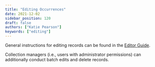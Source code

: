 ```yaml
---
title: "Editing Occurrences"
date: 2021-12-02
sidebar_position: 120
draft: false
authors: ["Katie Pearson"]
keywords: ["editing"]
---
```


General instructions for editing records can be found in the [Editor Guide](/Editor_Guide/Editing_Searching_Records).

Collection managers (i.e., users with administrator permissions) can additionally conduct batch edits and delete records.
